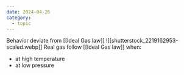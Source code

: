 ```yaml
---
date: 2024-04-26
category:
  - topic
---
```

Behavior deviate from [[Ideal Gas law]]
![[shutterstock_2219162953-scaled.webp]]
Real gas follow [[Ideal Gas law]] when:
- at high temperature
- at low pressure